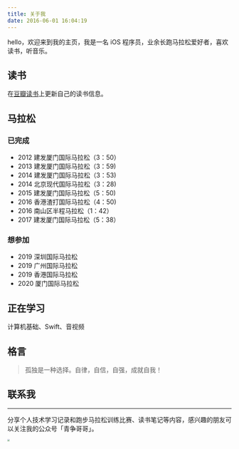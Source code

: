 ```yaml
---
title: 关于我
date: 2016-06-01 16:04:19
---
```


hello，欢迎来到我的主页，我是一名 iOS 程序员，业余长跑马拉松爱好者，喜欢读书，听音乐。

## 读书

在[豆瓣读书](https://book.douban.com/people/77426237/)上更新自己的读书信息。


<!--### 技术类 

- [《iOS开发进阶》-唐巧](https://book.douban.com/subject/26287173/)[《Swifter-100个swift开发必备Tip》-王巍](https://book.douban.com/subject/26386453/)
- [《程序员的自我修养》]()
- [《Effective Objective-C 2.0》]()
- [《Objective-C 高级编程》]()
- [《iOS 测试指南》]()
- [《iOS Programmming》]()
- [《图解 TCP/IP》]()
- [《Swift 进阶》]()
- [《函数式 Swift》]()
- [《Pro Swift》]()
- [《RxSwift Reactive Progarmming With Swift》]()
- [《CFHipsterRef》]()
- [《iOS Apprentice》系列-Swift Apprentice、Checklists、MyLocations、StoreSearch]()
- [iOS 10 by Turorials]()
- [《Core Data by Tutorials》]()
- [《iOS Animation by Tutorials》]()
- [《Motion Design for iOS》](https://github.com/Cloudox/Motion-Design-for-iOS)
- [《全栈增长工程师指南》]()

### 非技术类

- [《生活的艺术》-林语堂](https://book.douban.com/subject/1492634/)
- [《吾国与吾民》-林语堂](https://book.douban.com/subject/1491239/)
- [《MacTalk 人生元编程》-池建强](https://book.douban.com/subject/25826578/)
- [《MacTalk 跨越边界》-池建强](https://book.douban.com/subject/26663519/)、
- [《跑步圣经》- [美] 希恩 ](https://book.douban.com/subject/2340062/)
- [《当我谈跑步时我谈些什么》-[日] 村上春树 ](https://book.douban.com/subject/3369600/)、
- [《挪威的森林》- [日] 村上春树 ](https://book.douban.com/subject/1046265/)
- [《场景革命》- 吴声](https://book.douban.com/subject/26575141/)
- [《重新定义公司》-[美]埃里克·施密特 ](https://book.douban.com/subject/26582822/)
- [《霜冷长河》-余秋雨](https://book.douban.com/subject/1075495/)
- [《山居笔记》-余秋雨](https://book.douban.com/subject/1001204/)
- [《行者无疆》-余秋雨](https://book.douban.com/subject/1054889/)
- [《皮囊》-蔡崇达](https://book.douban.com/subject/26278687/)

### 想读

[《暗时间》-刘未鹏](https://book.douban.com/subject/6709809/)、[《把时间当作朋友》-李笑来](https://book.douban.com/subject/3609132/)、[《黑客与画家》-[美] Paul Graham](https://book.douban.com/subject/6021440/)、[《如何阅读一本书》-[美] 莫提默·J. 艾德勒 / 查尔斯·范多伦](https://book.douban.com/subject/1013208/)、[《自品牌》- [美] 丹·斯柯伯尔(Dan Schawbel)](https://book.douban.com/subject/26687512/)-->

## 马拉松
### 已完成

- 2012 建发厦门国际马拉松（3：50）
- 2013 建发厦门国际马拉松（3：59)
- 2014 建发厦门国际马拉松（3：53)
- 2014 北京现代国际马拉松（3：28)
- 2015 建发厦门国际马拉松（5：50)
- 2016 香港渣打国际马拉松（4：50)
- 2016 南山区半程马拉松（1：42）
- 2017 建发厦门国际马拉松（5：38）

### 想参加

- 2019 深圳国际马拉松
- 2019 广州国际马拉松
- 2019 香港国际马拉松
- 2020 厦门国际马拉松

## 正在学习
计算机基础、Swift、音视频

## 格言
> 孤独是一种选择。自律，自信，自强，成就自我！

<!--{% aplayer "一个人" "韩红" "https://blogimages-1254431338.cos.ap-shenzhen-fsi.myqcloud.com/%E9%9F%A9%E7%BA%A2%20-%20%E4%B8%80%E4%B8%AA%E4%BA%BA.mp3" "https://blogimages-1254431338.cos.ap-shenzhen-fsi.myqcloud.com/offline-31997564.jpg" %}-->





## 联系我

***

分享个人技术学习记录和跑步马拉松训练比赛、读书笔记等内容，感兴趣的朋友可以关注我的公众号「青争哥哥」。

<img src="https://image-1254431338.cos.ap-guangzhou.myqcloud.com/qrcode_for_gh_0be790c1f754_258.jpg" style="zoom: 33%;" />

